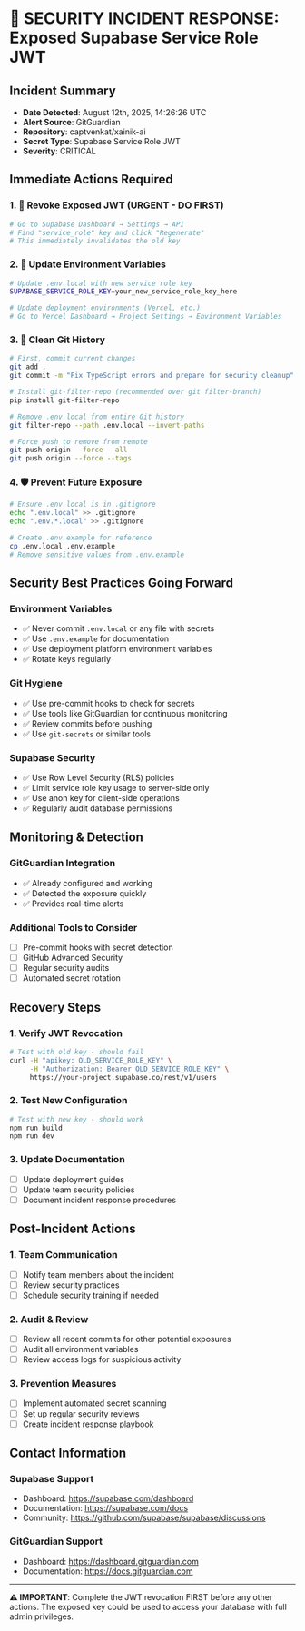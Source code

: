# 🚨 SECURITY INCIDENT RESPONSE: Exposed Supabase Service Role JWT

## Incident Summary
- **Date Detected**: August 12th, 2025, 14:26:26 UTC
- **Alert Source**: GitGuardian
- **Repository**: captvenkat/xainik-ai
- **Secret Type**: Supabase Service Role JWT
- **Severity**: CRITICAL

## Immediate Actions Required

### 1. 🔐 Revoke Exposed JWT (URGENT - DO FIRST)
```bash
# Go to Supabase Dashboard → Settings → API
# Find "service_role" key and click "Regenerate"
# This immediately invalidates the old key
```

### 2. 🔄 Update Environment Variables
```bash
# Update .env.local with new service role key
SUPABASE_SERVICE_ROLE_KEY=your_new_service_role_key_here

# Update deployment environments (Vercel, etc.)
# Go to Vercel Dashboard → Project Settings → Environment Variables
```

### 3. 🧹 Clean Git History
```bash
# First, commit current changes
git add .
git commit -m "Fix TypeScript errors and prepare for security cleanup"

# Install git-filter-repo (recommended over git filter-branch)
pip install git-filter-repo

# Remove .env.local from entire Git history
git filter-repo --path .env.local --invert-paths

# Force push to remove from remote
git push origin --force --all
git push origin --force --tags
```

### 4. 🛡️ Prevent Future Exposure
```bash
# Ensure .env.local is in .gitignore
echo ".env.local" >> .gitignore
echo ".env.*.local" >> .gitignore

# Create .env.example for reference
cp .env.local .env.example
# Remove sensitive values from .env.example
```

## Security Best Practices Going Forward

### Environment Variables
- ✅ Never commit `.env.local` or any file with secrets
- ✅ Use `.env.example` for documentation
- ✅ Use deployment platform environment variables
- ✅ Rotate keys regularly

### Git Hygiene
- ✅ Use pre-commit hooks to check for secrets
- ✅ Use tools like GitGuardian for continuous monitoring
- ✅ Review commits before pushing
- ✅ Use `git-secrets` or similar tools

### Supabase Security
- ✅ Use Row Level Security (RLS) policies
- ✅ Limit service role key usage to server-side only
- ✅ Use anon key for client-side operations
- ✅ Regularly audit database permissions

## Monitoring & Detection

### GitGuardian Integration
- ✅ Already configured and working
- ✅ Detected the exposure quickly
- ✅ Provides real-time alerts

### Additional Tools to Consider
- [ ] Pre-commit hooks with secret detection
- [ ] GitHub Advanced Security
- [ ] Regular security audits
- [ ] Automated secret rotation

## Recovery Steps

### 1. Verify JWT Revocation
```bash
# Test with old key - should fail
curl -H "apikey: OLD_SERVICE_ROLE_KEY" \
     -H "Authorization: Bearer OLD_SERVICE_ROLE_KEY" \
     https://your-project.supabase.co/rest/v1/users
```

### 2. Test New Configuration
```bash
# Test with new key - should work
npm run build
npm run dev
```

### 3. Update Documentation
- [ ] Update deployment guides
- [ ] Update team security policies
- [ ] Document incident response procedures

## Post-Incident Actions

### 1. Team Communication
- [ ] Notify team members about the incident
- [ ] Review security practices
- [ ] Schedule security training if needed

### 2. Audit & Review
- [ ] Review all recent commits for other potential exposures
- [ ] Audit all environment variables
- [ ] Review access logs for suspicious activity

### 3. Prevention Measures
- [ ] Implement automated secret scanning
- [ ] Set up regular security reviews
- [ ] Create incident response playbook

## Contact Information

### Supabase Support
- Dashboard: https://supabase.com/dashboard
- Documentation: https://supabase.com/docs
- Community: https://github.com/supabase/supabase/discussions

### GitGuardian Support
- Dashboard: https://dashboard.gitguardian.com
- Documentation: https://docs.gitguardian.com

---

**⚠️ IMPORTANT**: Complete the JWT revocation FIRST before any other actions. The exposed key could be used to access your database with full admin privileges.
